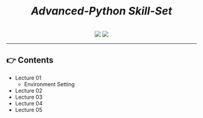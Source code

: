 <div align="center">
  <h1><i>Advanced-Python Skill-Set</i></h1><br>
  <img src="https://img.shields.io/badge/Python v3.9.5-3776AB?style=for-the-badge&logo=python&logoColor=white"/>
  <img src="https://img.shields.io/badge/PyCharm-0e9e15.svg?&style=for-the-badge&logo=PyCharm&logoColor=white"/>
</div>

---  

## **👉 Contents**
- Lecture 01
  - Environment Setting
- Lecture 02
- Lecture 03
- Lecture 04
- Lecture 05
